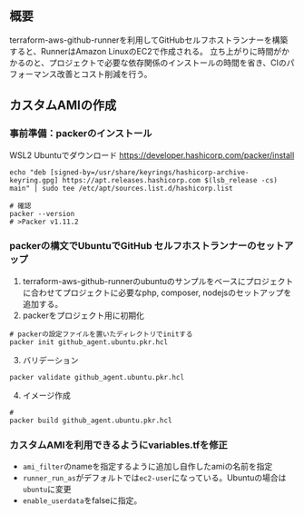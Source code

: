 
## 概要
terraform-aws-github-runnerを利用してGitHubセルフホストランナーを構築すると、RunnerはAmazon LinuxのEC2で作成される。
立ち上がりに時間がかかるのと、プロジェクトで必要な依存関係のインストールの時間を省き、CIのパフォーマンス改善とコスト削減を行う。

## カスタムAMIの作成
### 事前準備：packerのインストール
WSL2 Ubuntuでダウンロード
https://developer.hashicorp.com/packer/install
```
echo "deb [signed-by=/usr/share/keyrings/hashicorp-archive-keyring.gpg] https://apt.releases.hashicorp.com $(lsb_release -cs) main" | sudo tee /etc/apt/sources.list.d/hashicorp.list

# 確認
packer --version
# >Packer v1.11.2
```
### packerの構文でUbuntuでGitHub セルフホストランナーのセットアップ
1. terraform-aws-github-runnerのubuntuのサンプルをベースにプロジェクトに合わせてプロジェクトに必要なphp, composer, nodejsのセットアップを追加する。
2. packerをプロジェクト用に初期化
```
# packerの設定ファイルを置いたディレクトリでinitする
packer init github_agent.ubuntu.pkr.hcl
```
3. バリデーション
```
packer validate github_agent.ubuntu.pkr.hcl 
```
4. イメージ作成
```
# 
packer build github_agent.ubuntu.pkr.hcl
```

### カスタムAMIを利用できるようにvariables.tfを修正
- `ami_filter`のnameを指定するように追加し自作したamiの名前を指定
- `runner_run_as`がデフォルトでは`ec2-user`になっている。Ubuntuの場合は`ubuntu`に変更
- `enable_userdata`をfalseに指定。